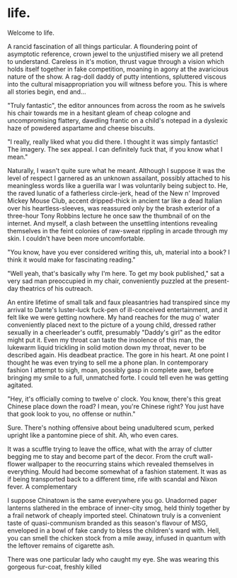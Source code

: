 # life.

Welcome to life.

<!-- Editor Interaction -->

A rancid fascination of all things particular. A floundering point of asymptotic reference, crown jewel to the unjustified misery we all pretend to understand. Careless in it's motion, thrust vague through a vision which holds itself together in fake competition, moaning in agony at the avaricious nature of the show. A rag-doll daddy of putty intentions, spluttered viscous into the cultural misappropriation you will witness before you. This is where all stories begin, end and...

"Truly fantastic", the editor announces from across the room as he swivels his chair towards me in a hesitant gleam of cheap cologne and uncompromising flattery, dawdling frantic on a child's notepad in a dyslexic haze of powdered aspartame and cheese biscuits.

"I really, really liked what you did there. I thought it was simply fantastic! The imagery. The sex appeal. I can definitely fuck that, if you know what I mean."

Naturally, I wasn't quite sure what he meant. Although I suppose it was the level of respect I garnered as an unknown assailant, possibly attached to his meaningless words like a guerilla war I was voluntarily being subject to. He, the raved lunatic of a fatherless circle-jerk, head of the New n' Improved Mickey Mouse Club, accent dripped-thick in ancient tar like a dead Italian over his heartless-sleeves, was reassured only by the brash exterior of a three-hour Tony Robbins lecture he once saw the thumbnail of on the internet. And myself, a clash between the unsettling intentions revealing themselves in the feint colonies of raw-sweat rippling in arcade through my skin. I couldn't have been more uncomfortable.

"You know, have you ever considered writing this, uh, material into a book? I think it would make for fascinating reading."

"Well yeah, that's basically why I'm here. To get my book published," sat a very sad man preoccupied in my chair, conveniently puzzled at the present-day theatrics of his outreach.

An entire lifetime of small talk and faux pleasantries had transpired since my arrival to Dante's luster-luck fuck-pen of ill-conceived entertainment, and it felt like we were getting nowhere. My hand reaches for the mug o' water conveniently placed next to the picture of a young child, dressed rather sexually in a cheerleader's outfit, presumably "Daddy's girl" as the editor might put it. Even my throat can taste the insolence of this man, the lukewarm liquid trickling in solid motion down my throat, never to be described again. His deadbeat practice. The gore in his heart. At one point I thought he was even trying to sell me a phone plan. In contemporary fashion I attempt to sigh, moan, possibly gasp in complete awe, before bringing my smile to a full, unmatched forte. I could tell even he was getting agitated.

"Hey, it's officially coming to twelve o' clock. You know, there's this great Chinese place down the road? I mean, you're Chinese right? You just have that gook look to you, no offense or nuthin."

Sure. There's nothing offensive about being unadultered scum, perked upright like a pantomine piece of shit. Ah, who even cares.

<!-- Editor Office Description -->

It was a scuffle trying to leave the office, what with the array of clutter begging me to stay and become part of the decor. From the cruft wall-flower wallpaper to the reocurring stains which revealed themselves in everything. Mould had become somewhat of a fashion statement. It was as if being transported back to a different time, rife with scandal and Nixon fever. A complementary



<!-- Chinatown Observation -->

I suppose Chinatown is the same everywhere you go. Unadorned paper lanterns slathered in the embrace of inner-city smog, held thinly together by a frail network of cheaply imported steel. Chinatown truly is a convenient taste of quasi-communism branded as this season's flavour of MSG, enveloped in a bowl of fake candy to bless the children's ward with. Hell, you can smell the chicken stock from a mile away, infused in quantum with the leftover remains of cigarette ash.

There was one particular lady who caught my eye. She was wearing this gorgeous fur-coat, freshly killed







